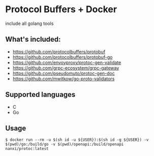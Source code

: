 # Protocol Buffers + Docker

include all golang tools

## What's included:
- https://github.com/protocolbuffers/protobuf
- https://github.com/protocolbuffers/protobuf-go
- https://github.com/envoyproxy/protoc-gen-validate
- https://github.com/grpc-ecosystem/grpc-gateway
- https://github.com/pseudomuto/protoc-gen-doc
- https://github.com/mwitkow/go-proto-validators

## Supported languages
- C
- Go

## Usage
```
$ docker run --rm -u $(sh id -u ${USER}):$(sh id -g ${USER}) -v $(pwd)/go:/build/go -v $(pwd)/openapi:/build/openapi nanxi/protoc:latest
```

